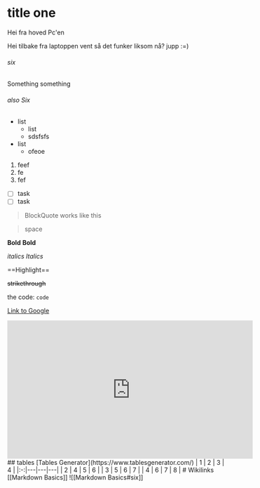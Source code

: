 # title one 

Hei fra hoved Pc'en

Hei tilbake fra laptoppen
vent så det funker liksom nå?
jupp :=)
###### six
Something something
###### also Six

- list
	- list
	- sdsfsfs
- list
	- ofeoe

1. feef
2. fe
3. fef
- [ ] task
- [ ] task

>BlockQuote
>works like this

>space

**Bold**
__Bold__

*italics*
_Italics_

==Highlight==

~~strikethrough~~

the code: `code`

[Link to Google](http://www.google.com)

<iframe width="560" height="315" src="https://www.youtube.com/embed/FEa2diI2qgA?si=FCkJRhG_1ufjlizT" title="YouTube video player" frameborder="0" allow="accelerometer; autoplay; clipboard-write; encrypted-media; gyroscope; picture-in-picture; web-share" allowfullscreen></iframe>
## tables
[Tables Generator](https://www.tablesgenerator.com/)
| 1 | 2 | 3 | 4 |
|:-:|---|---|---|
| 2 | 4 | 5 | 6 |
| 3 | 5 | 6 | 7 |
| 4 | 6 | 7 | 8 |
# Wikilinks
[[Markdown  Basics]]
![[Markdown  Basics#six]] 